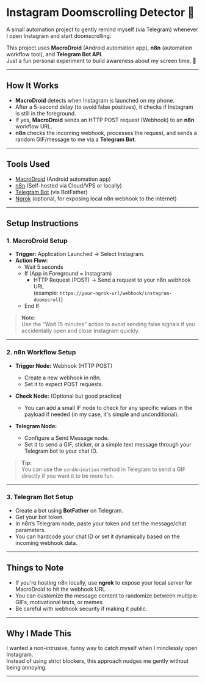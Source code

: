 # Instagram Doomscrolling Detector 🚨

A small automation project to gently remind myself (via Telegram) whenever I open Instagram and start doomscrolling.

This project uses **MacroDroid** (Android automation app), **n8n** (automation workflow tool), and **Telegram Bot API**.  
Just a fun personal experiment to build awareness about my screen time. 📱

---

## How It Works

- **MacroDroid** detects when Instagram is launched on my phone.
- After a 5-second delay (to avoid false positives), it checks if Instagram is still in the foreground.
- If yes, **MacroDroid** sends an HTTP POST request (Webhook) to an **n8n** workflow URL.
- **n8n** checks the incoming webhook, processes the request, and sends a random GIF/message to me via a **Telegram Bot**.

---

## Tools Used

- [MacroDroid](https://www.macrodroid.com/) (Android automation app)
- [n8n](https://n8n.io/) (Self-hosted via Cloud/VPS or locally)
- [Telegram Bot](https://core.telegram.org/bots#botfather) (via BotFather)
- [Ngrok](https://ngrok.com/) (optional, for exposing local n8n webhook to the internet)

---

## Setup Instructions

### 1. MacroDroid Setup

- **Trigger:** Application Launched → Select Instagram.
- **Action Flow:**
  - Wait 5 seconds
  - If (App in Foreground = Instagram)
    - HTTP Request (POST) → Send a request to your n8n webhook URL  
      (example: `https://your-ngrok-url/webhook/instagram-doomscroll`)
  - End If

> **Note:**  
> Use the "Wait 15 minutes" action to avoid sending false signals if you accidentally open and close Instagram quickly.

---

### 2. n8n Workflow Setup

- **Trigger Node:** Webhook (HTTP POST)
  - Create a new webhook in n8n.
  - Set it to expect POST requests.

- **Check Node:** (Optional but good practice)
  - You can add a small IF node to check for any specific values in the payload if needed (in my case, it's simple and unconditional).

- **Telegram Node:**
  - Configure a Send Message node.
  - Set it to send a GIF, sticker, or a simple text message through your Telegram bot to your chat ID.

> **Tip:**  
> You can use the `sendAnimation` method in Telegram to send a GIF directly if you want it to be more fun.

---

### 3. Telegram Bot Setup

- Create a bot using **BotFather** on Telegram.
- Get your bot token.
- In n8n’s Telegram node, paste your token and set the message/chat parameters.
- You can hardcode your chat ID or set it dynamically based on the incoming webhook data.

---

## Things to Note

- If you're hosting n8n locally, use **ngrok** to expose your local server for MacroDroid to hit the webhook URL.
- You can customize the message content to randomize between multiple GIFs, motivational texts, or memes.
- Be careful with webhook security if making it public.

---

## Why I Made This

I wanted a non-intrusive, funny way to catch myself when I mindlessly open Instagram.  
Instead of using strict blockers, this approach nudges me gently without being annoying.

---
